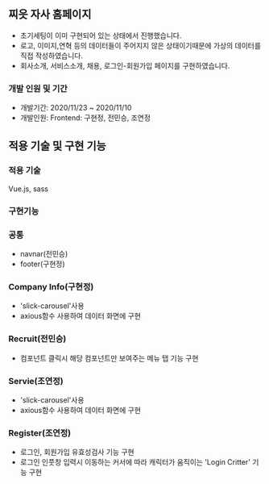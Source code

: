 ## 찌읏 자사 홈페이지 
- 초기세팅이 이미 구현되어 있는 상태에서 진행했습니다.
- 로고, 이미지,연혁 등의 데이터들이 주어지지 않은 상태이기때문에 가상의 데이터를 직접 작성하였습니다.
- 회사소개, 서비스소개, 채용, 로그인-회원가입 페이지를 구현하였습니다.

### 개발 인원 및 기간
- 개발기간: 2020/11/23 ~ 2020/11/10
- 개발인원: Frontend: 구현정, 전민승, 조연정

## 적용 기술 및 구현 기능

### 적용 기술
Vue.js, sass

### 구현기능

### 공통
- navnar(전민승)
- footer(구현정)

### Company Info(구현정)
- 'slick-carousel'사용
- axious함수 사용하여 데이터 화면에 구현

### Recruit(전민승)
- 컴포넌트 클릭시 해당 컴포넌트만 보여주는 메뉴 탭 기능 구현

### Servie(조연정)
- 'slick-carousel'사용
- axious함수 사용하여 데이터 화면에 구현
### Register(조연정)
- 로그인, 회원가입 유효성검사 기능 구현
- 로그인 인풋창 입력시 이동하는 커서에 따라 캐릭터가 움직이는 'Login Critter' 기능 구현
